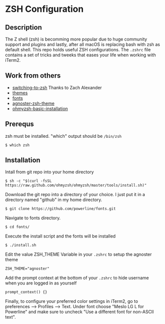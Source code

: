 # ZSH Configuration

##  Description
The Z shell (zsh) is becomming more popular due to huge community support and plugins and lastly, after all macOS is replacing bash with zsh as default shell. This repo holds useful ZSH configurations. The `.zshrc` file contains a set of tricks and tweeks that eases your life when working with iTerm2.


## Work from others

* [switching-to-zsh] Thanks to Zach Alexander
* [themes] 
* [fonts] 
* [agnoster-zsh-theme] 
* [ohmyzsh-basic-installation]


[switching-to-zsh]:                         http://zpalexander.com/switching-to-zsh/
[themes]:                                   https://github.com/ohmyzsh/ohmyzsh/wiki/themes
[fonts]:                                    https://github.com/powerline/fonts
[agnoster-zsh-theme]:                       https://github.com/agnoster/agnoster-zsh-theme
[ohmyzsh-basic-installation]:               https://github.com/ohmyzsh/ohmyzsh#basic-installation

## Prerequs

zsh must be installed. "which" output should be `/bin/zsh`
```console
$ which zsh
```


## Installation

Intall from git repo into your home directory

```console
$ sh -c "$(curl -fsSL https://raw.github.com/ohmyzsh/ohmyzsh/master/tools/install.sh)"
```

Download the git repo into a directory of your choice. I just put it in a directory named "github" in my home directory.

```console
$ git clone https://github.com/powerline/fonts.git
```

Navigate to fonts directory.
```console
$ cd fonts/
```

Execute the install script and the fonts will be installed
```console
$ ./install.sh
```

Edit the value ZSH_THEME Variable in your `.zshrc` to setup the agnoster theme

```console
ZSH_THEME="agnoster"
```

Add the prompt context at the bottom of your `.zshrc` to hide username when you are logged in as yourself

```console
prompt_context() {}
```


Finally, to configure your preferred color settings in iTerm2, go to preferences --> Profiles --> Text. Under font choose "Meslo LG L for Powerline" and make sure to uncheck "Use a different font for non-ASCII text". 

